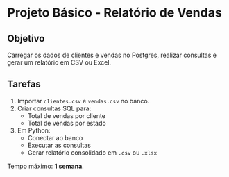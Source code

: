 
# Projeto Básico - Relatório de Vendas

## Objetivo
Carregar os dados de clientes e vendas no Postgres, realizar consultas e gerar um relatório em CSV ou Excel.

## Tarefas
1. Importar `clientes.csv` e `vendas.csv` no banco.
2. Criar consultas SQL para:
   - Total de vendas por cliente
   - Total de vendas por estado
3. Em Python:
   - Conectar ao banco
   - Executar as consultas
   - Gerar relatório consolidado em `.csv` ou `.xlsx`

Tempo máximo: **1 semana**.
